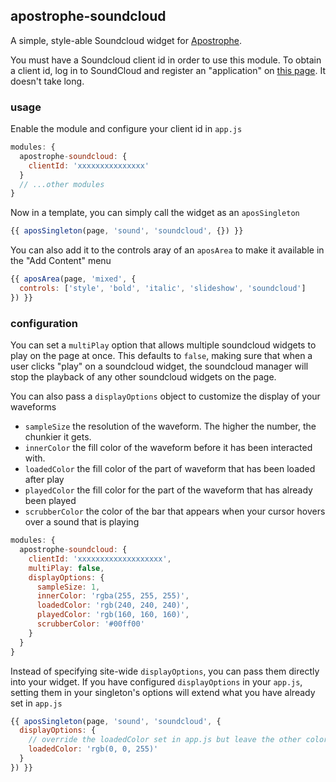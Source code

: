 ## apostrophe-soundcloud

A simple, style-able Soundcloud widget for [Apostrophe](http://apostrophenow.org/).

You must have a Soundcloud client id in order to use this module. To obtain a client id, log in to SoundCloud and register an "application" on [this page](http://soundcloud.com/you/apps). It doesn't take long.

### usage

Enable the module and configure your client id in `app.js` 

```javascript
modules: {
  apostrophe-soundcloud: {
    clientId: 'xxxxxxxxxxxxxxx'
  }
  // ...other modules
}
```

Now in a template, you can simply call the widget as an `aposSingleton`

```javascript
{{ aposSingleton(page, 'sound', 'soundcloud', {}) }}
```

You can also add it to the controls aray of an `aposArea` to make it available in the "Add Content" menu

```javascript
{{ aposArea(page, 'mixed', {
  controls: ['style', 'bold', 'italic', 'slideshow', 'soundcloud']
}) }}
```

### configuration

You can set a `multiPlay` option that allows multiple soundcloud widgets to play on the page at once. This defaults to `false`, making sure that when a user clicks "play" on a soundcloud widget, the soundcloud manager will stop the playback of any other soundcloud widgets on the page. 

You can also pass a `displayOptions` object to customize the display of your waveforms

* `sampleSize` the resolution of the waveform. The higher the number, the chunkier it gets.
* `innerColor` the fill color of the waveform before it has been interacted with.
* `loadedColor` the fill color of the part of waveform that has been loaded after play
* `playedColor` the fill color for the part of the waveform that has already been played
* `scrubberColor` the color of the bar that appears when your cursor hovers over a sound that is playing  

```javascript
modules: {
  apostrophe-soundcloud: {
    clientId: 'xxxxxxxxxxxxxxxxxxx',
    multiPlay: false,
    displayOptions: {
      sampleSize: 1,
      innerColor: 'rgba(255, 255, 255)',
      loadedColor: 'rgb(240, 240, 240)',
      playedColor: 'rgb(160, 160, 160)',
      scrubberColor: '#00ff00'
    }
  }
}
```

Instead of specifying site-wide `displayOptions`, you can pass them directly into your widget. If you have configured `displayOptions` in your `app.js`, setting them in your singleton's options will extend what you have already set in `app.js`

```javascript
{{ aposSingleton(page, 'sound', 'soundcloud', {
  displayOptions: {
    // override the loadedColor set in app.js but leave the other colors as-is
    loadedColor: 'rgb(0, 0, 255)'
  }
}) }}
```
